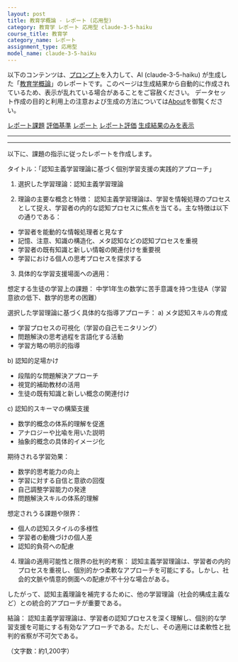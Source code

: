 ```yaml
---
layout: post
title: 教育学概論 - レポート (応用型)
category: 教育学 レポート 応用型 claude-3-5-haiku
course_title: 教育学
category_name: レポート
assignment_type: 応用型
model_name: claude-3-5-haiku
---
```


以下のコンテンツは、[プロンプト](https://github.com/takedatoshiyuki/synthetic_assignments/tree/main/generated/教育学/claude-3-5-haiku/prompt_レポート-応用型.md)を入力して、AI (claude-3-5-haiku) が生成した「[教育学概論](/contents/教育学/)」のレポートです。このページは生成結果から自動的に作成されているため、表示が乱れている場合があることをご容赦ください。
データセット作成の目的と利用上の注意および生成の方法については[About](/About)を御覧ください。

[レポート課題](../レポート課題-応用型)
[評価基準](../評価基準-応用型)
[レポート](../レポート-応用型)
[レポート評価](../レポート評価-応用型)
[生成結果のみを表示](https://github.com/takedatoshiyuki/synthetic_assignments/tree/main/generated/教育学/claude-3-5-haiku/レポート-応用型.md)
  

***
***
  
以下に、課題の指示に従ったレポートを作成します。

タイトル：「認知主義学習理論に基づく個別学習支援の実践的アプローチ」

1. 選択した学習理論：認知主義学習理論

2. 理論の主要な概念と特徴：
認知主義学習理論は、学習を情報処理のプロセスとして捉え、学習者の内的な認知プロセスに焦点を当てる。主な特徴は以下の通りである：
- 学習者を能動的な情報処理者と見なす
- 記憶、注意、知識の構造化、メタ認知などの認知プロセスを重視
- 学習者の既有知識と新しい情報の関連付けを重要視
- 学習における個人の思考プロセスを探求する

3. 具体的な学習支援場面への適用：

想定する生徒の学習上の課題：
中学1年生の数学に苦手意識を持つ生徒A（学習意欲の低下、数学的思考の困難）

選択した学習理論に基づく具体的な指導アプローチ：
a) メタ認知スキルの育成
- 学習プロセスの可視化（学習の自己モニタリング）
- 問題解決の思考過程を言語化する活動
- 学習方略の明示的指導

b) 認知的足場かけ
- 段階的な問題解決アプローチ
- 視覚的補助教材の活用
- 生徒の既有知識と新しい概念の関連付け

c) 認知的スキーマの構築支援
- 数学的概念の体系的理解を促進
- アナロジーや比喩を用いた説明
- 抽象的概念の具体的イメージ化

期待される学習効果：
- 数学的思考能力の向上
- 学習に対する自信と意欲の回復
- 自己調整学習能力の発達
- 問題解決スキルの体系的理解

想定されうる課題や限界：
- 個人の認知スタイルの多様性
- 学習者の動機づけの個人差
- 認知的負荷への配慮

4. 理論の適用可能性と限界の批判的考察：
認知主義学習理論は、学習者の内的プロセスを重視し、個別的かつ柔軟なアプローチを可能にする。しかし、社会的文脈や情意的側面への配慮が不十分な場合がある。

したがって、認知主義理論を補完するために、他の学習理論（社会的構成主義など）との統合的アプローチが重要である。

結論：
認知主義学習理論は、学習者の認知プロセスを深く理解し、個別的な学習支援を可能にする有効なアプローチである。ただし、その適用には柔軟性と批判的省察が不可欠である。

（文字数：約1,200字）
